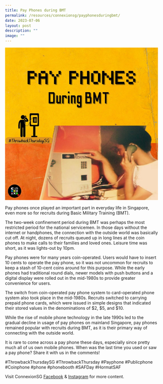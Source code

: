 ```yaml
---
title: Pay Phones during BMT
permalink: /resources/connexionsg/payphonesduringbmt/
date: 2023-07-06
layout: post
description: ""
image: ""
---
```

![](/images/connexionsg/2023/pay%20phones%20during%20bmt.PNG)

Pay phones once played an important part in everyday life in Singapore, even more so for recruits during Basic Military Training (BMT).

The two-week confinement period during BMT was perhaps the most restricted period for the national servicemen. In those days without the internet or handphones, the connection with the outside world was basically cut off. At night, dozens of recruits queued up in long lines at the coin phones to make calls to their families and loved ones. Leisure time was short, as it was lights-out by 10pm.

Pay phones were for many years coin-operated. Users would have to insert 10 cents to operate the pay phone, so it was not uncommon for recruits to keep a stash of 10-cent coins around for this purpose. While the early phones had traditional round dials, newer models with push buttons and a digital display were rolled out in the mid-1980s to provide greater convenience for users.

The switch from coin-operated pay phone system to card-operated phone system also took place in the mid-1980s. Recruits switched to carrying prepaid phone cards, which were issued in simple designs that indicated their stored values in the denominations of $2, $5, and $10.

While the rise of mobile phone technology in the late 1990s led to the gradual decline in usage of pay phones on mainland Singapore, pay phones remained popular with recruits during BMT, as it is their primary way of connecting with the outside world.

It is rare to come across a pay phone these days, especially since pretty much all of us own mobile phones. When was the last time you used or saw a pay phone? Share it with us in the comments!

#ThrowbackThursdaySG #ThrowbackThursday #Payphone #Publicphone #Coinphone #phone #phonebooth #SAFDay #HormatSAF

Visit ConnexionSG <a target="_blank" href="https://www.facebook.com/ConnexionSG">Facebook</a> &amp; <a target="_blank" href="https://www.instagram.com/connexionsg/">Instagram</a> for more content.